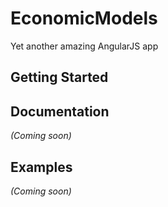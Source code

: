 # EconomicModels

Yet another amazing AngularJS app

## Getting Started

## Documentation
_(Coming soon)_

## Examples
_(Coming soon)_

